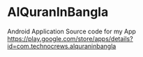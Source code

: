 # AlQuranInBangla

Android Application Source code for my App
https://play.google.com/store/apps/details?id=com.technocrews.alquraninbangla
